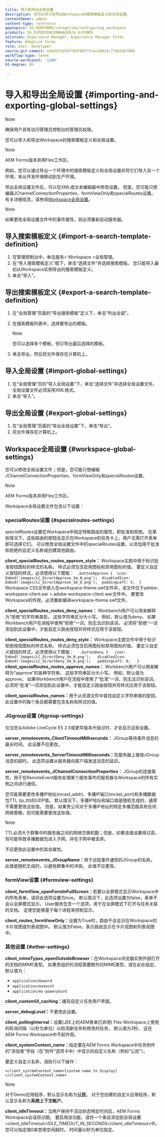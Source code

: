 ```yaml
---
title: 导入和导出全局设置
description: 您可以导入和导出Workspace的搜索模板定义和全局设置。
contentOwner: admin
content-type: reference
geptopics: SG_AEMFORMS/categories/configuring_workspace
products: SG_EXPERIENCEMANAGER/6.4/FORMS
solution: Experience Manager, Experience Manager Forms
feature: Adaptive Forms
role: User, Developer
source-git-commit: eded255b54ff83f60f73cece8824c778d3a87680
workflow-type: tm+mt
source-wordcount: '1208'
ht-degree: 0%

---
```


# 导入和导出全局设置 {#importing-and-exporting-global-settings}

>[!NOTE]
> 
> 确保用户具有访问管理员控制台的管理员权限。

您可以导入和导出Workspace的搜索模板定义和全局设置。

>[!NOTE]
>
>AEM Forms版本弃用Flex工作区。

例如，您可以通过导出一个环境中的搜索模板定义和全局设置并将它们导入另一个环境，来从开发环境移动到生产环境。

导出全局设置文件后，可以在XML或文本编辑器中修改设置。 但是，您可能只想编辑JChannelConnectionProperties、formViewOnly和specialRoutes设置。 有关详细信息，请参阅[Workspace全局设置](importing-exporting-global-settings.md#workspace-global-settings)。


>[!NOTE]
>
>如果更改全局设置文件中的事件属性，则必须重新启动服务器。

## 导入搜索模板定义 {#import-a-search-template-definition}

1. 在管理控制台中，单击服务> Workspace >全局管理。
1. 在“导入搜索模板定义”框下，单击“选择文件”并选择搜索模板。 您只能导入最初从Workspace实例导出的搜索模板定义。
1. 单击“导入”。

## 导出搜索模板定义 {#export-a-search-template-definition}

1. 在“全局管理”页面的“导出搜索模板”定义下，单击“列出全部”。
1. 在搜索模板列表中，选择要导出的模板。

   >[!NOTE]
   >
   >您可以选择多个模板，但只导出最后选择的模板。

1. 单击导出，然后将文件保存在计算机上。

## 导入全局设置 {#import-global-settings}

1. 在“全局管理”页的“导入全局设置”下，单击“选择文件”并选择全局设置文件。 全局设置文件必须采用XML格式。
1. 单击“导入”。

## 导出全局设置 {#export-global-settings}

1. 在“全局管理”页面的“导出全局设置”下，单击“导出”。
1. 将文件保存在计算机上。

## Workspace全局设置 {#workspace-global-settings}

您可以修改全局设置文件；但是，您可能只想编辑JChannelConnectionProperties、formViewOnly和specialRoutes设置。

>[!NOTE]
>
>AEM Forms版本弃用Flex工作区。

Workspace全局设置文件包含以下设置：

### specialRoutes设置 {#specialroutes-settings}

*specialRoutes*&#x200B;设置在Workspace中指定特殊路由的属性，即批准和拒绝。 在某些情况下，这些路由的按钮会显示在Workspace的任务卡上，用户无需打开表单即可选择它们。 可以修改全局设置文件中的specialRoutes设置，以添加用于批准和拒绝的自定义名称或创建其他路由。

**client_specialRoutes_routes_approve_style：** Workspace主题中用于标识批准按钮图标的样式的名称。 样式必须包含启用图标和禁用图标的值。 要定义自定义按钮的样式，必须使用以下模板：
` .buttonApprove {  icon: Embed('images/LC_DirectApprove_Sm_N.png');  disabledIcon: Embed('images/LC_DirectApprove_Sm_D.png');  paddingLeft: 5;  }` Workspace CSS文件嵌入在workspace-theme.swf文件中，该文件位于adobe-workspace-client.ear > adobe-workspace-client.war文件中。 要更改Workspace的外观，必须重新编译workspace-theme.swf文件。

**client_specialRoutes_routes_deny_names：** Workbench用户可以用来解释为“拒绝”的字符串类型。 这些字符串区分大小写。 例如，默认值为deny。 如果Workbench用户在进程中使用“拒绝”一词，则无法识别该词。 必须将“拒绝”一词添加到此设置中，才能自定义路由按钮并将样式应用于该按钮。

**client_specialRoutes_routes_deny_style：** Workspace主题文件中用于标识拒绝按钮图标的样式名称。 样式必须包含启用图标和禁用图标的值。 要定义自定义按钮的样式，必须使用以下模板：
`  .buttonDeny {   icon: Embed('images/LC_DirectDeny_Sm_N.png');   disabledIcon: Embed('images/LC_DirectDeny_Sm_D.png');   paddingLeft: 0;   }` **client_specialRoutes_routes_approve_names：** Workbench用户可以用来解释为“approve”的各种字符串。 这些字符串区分大小写。 例如，默认值为approve。 如果Workbench用户在流程中使用了“批准”一词，则无法识别该词。 必须将“批准”一词添加到此设置中，才能自定义路由按钮并将样式应用于该按钮。

**client_specialRoutes_names：**&#x200B;用于从资源文件中查找自定义字符串值的密钥。 此设置中的每个条目都需要包含名称和样式的值。

### JGgroup设置 {#jgroup-settings}

仅当您从Adobe LiveCycle ES 2.5或更早版本升级过时，才会显示这些设置。

**server_remoteevents_ClientTimeoutMilliseconds：** JGroup等待事件消息的最长时间。 此设置不应更改。

**server_remoteevents_ServerTimeoutMilliseconds：**&#x200B;在服务器上接收JGroup消息的超时。 此选项设置从服务器向客户端发送消息的延迟。

**server_remoteevents_JChannelConnectionProperties：** JGroup的连接属性，用于在RemoteEvent服务处理某个服务事件的服务器与Workspace的所有实例之间进行通信。

您可能需要更改多播IP地址(mcast_addr)、多播IP端口(mcast_port)和多播数据包TTL (ip_ttl)的UDP值。 默认情况下，多播IP地址和端口值是随机生成的，通常不需要更改这些值。 但是，如果贵公司对于多播IP地址的特定多播范围具有任何网络策略，则可能需要更改这些值。

>[!NOTE]
>
>TTL必须大于群集中的服务器之间的网络交换机数；但是，如果该值设置得过高，则可能导致多播数据包进入子网，并在子网中被丢弃。

不应更改此设置中的其余属性。

**server_remoteevents_JGroupName：**&#x200B;用于远程事件通信的JGroup的名称。 此值是随机生成的，以避免群集中的冲突。 此值不应更改。

<!--

For additional information on JGroups and Workspace, see [JGroups and AEM forms Workspace - Explained](https://blogs.adobe.com/livecycle/2011/03/jgroups-and-livecycle-workspace-explained.html).

-->

### formView设置 {#formview-settings}

**client_formView_openFormInFullScreen：**&#x200B;若要以全屏模式显示Workspace中的所有表单，请将此选项设置为true。 默认情况下，此选项设置为false，表单不会以全屏模式显示。 User服务包含一个选项，用于在全屏模式下打开与任务关联的文档。 这使您能够基于每个进程来控制显示。

**client_routes_formViewOnly：**&#x200B;设置为True时，路由不会显示在Workspace的卡片视图或列表视图中。 默认值为False，表示路由显示在卡片视图和列表视图中。

### 其他设置 {#other-settings}

**client_mimeTypes_openOutsideBrowser：**&#x200B;在Workspace浏览器实例外部打开的文档的MIME类型。 如果贵组织的流程需要额外的MIME类型，请在此处指定。 默认值为：

* `application/msword`
* `application/msexcel`
* `application/ms-powerpoint`

**client_customUI_caching：**&#x200B;缓存自定义任务用户界面。

**server_debugLevel：**&#x200B;不更改此设置。

**client_pollingInterval：**&#x200B;设置(JEE上的AEM表单已弃用) Flex Workspace上使用的轮询间隔（以秒为单位）以检测新任务和修改的任务。 默认值为3秒。 这在AEM Forms Workspace中不起作用。

**client_systemContext_name：**&#x200B;指定要在AEM Forms Workspace中任务附件的“添加者”字段（在“附件”选项卡中）中显示的自定义名称（例如“公民”）。

要定义自定义名称，请执行以下操作：

`<client_systemContext_name>[custom name to display]</client_systemContext_name>`

>[!NOTE]
>
>对于Demo应用程序，默认显示名称为&#x200B;**公民**。 对于您创建的自定义应用程序，默认显示名称为&#x200B;**系统上下文帐户**。
>
>**client_idleTimeout：**&#x200B;当用户保持不活动状态特定时间后，AEM Forms Workspace会话将过期。 要启用该功能，请将一个条目添加到全局设置&lt;client_idleTimeout>*IDLE_TIMEOUT_IN_SECONDS*&lt;/client_idleTimeout>中。 您可以指定值0来禁用空闲超时。 时间量以秒为单位指定。
